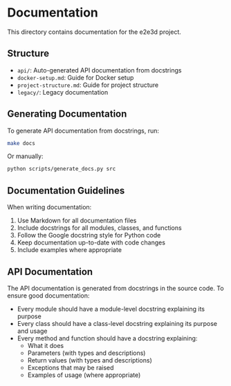 # Documentation

This directory contains documentation for the e2e3d project.

## Structure

- `api/`: Auto-generated API documentation from docstrings
- `docker-setup.md`: Guide for Docker setup
- `project-structure.md`: Guide for project structure
- `legacy/`: Legacy documentation

## Generating Documentation

To generate API documentation from docstrings, run:

```bash
make docs
```

Or manually:

```bash
python scripts/generate_docs.py src
```

## Documentation Guidelines

When writing documentation:

1. Use Markdown for all documentation files
2. Include docstrings for all modules, classes, and functions
3. Follow the Google docstring style for Python code
4. Keep documentation up-to-date with code changes
5. Include examples where appropriate

## API Documentation

The API documentation is generated from docstrings in the source code. To ensure good documentation:

- Every module should have a module-level docstring explaining its purpose
- Every class should have a class-level docstring explaining its purpose and usage
- Every method and function should have a docstring explaining:
  - What it does
  - Parameters (with types and descriptions)
  - Return values (with types and descriptions)
  - Exceptions that may be raised
  - Examples of usage (where appropriate) 